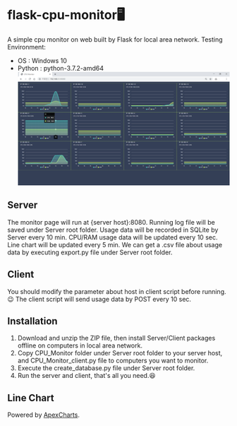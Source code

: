 # flask-cpu-monitor🖥
A simple cpu monitor on web  built by Flask for local area network.
Testing Environment:
- OS : Windows 10
- Python : python-3.7.2-amd64
[![DEMO](https://raw.githubusercontent.com/laplacetw/flask-cpu-monitor/master/demo_01.png)](https://www.youtube.com/watch?v=qZ12nJMpYvA)

## Server
The monitor page will run at {server host}:8080.
Running log file will be saved under Server root folder.
Usage data will be recorded in SQLite by Server every 10 min.
CPU/RAM usage data will be updated every 10 sec.
Line chart will be updated every 5 min.
We can get a .csv file about usage data by executing export.py file under Server root folder.

## Client
You should modify the parameter about host in client script before running.😉
The client script will send usage data by POST every 10 sec.

## Installation
1. Download and unzip the ZIP file, then install Server/Client packages offline on computers in local area network.
2. Copy CPU_Monitor folder under Server root folder to your server host, and CPU_Monitor_client.py file to computers you want to monitor.
3. Execute the create_database.py file under Server root folder.
4. Run the server and client, that's all you need.😆

## Line Chart
Powered by [ApexCharts](https://apexcharts.com).
